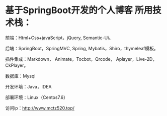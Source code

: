 # 基于SpringBoot开发的个人博客 所用技术栈：

前端：Html+Css+javaScript，jQuery, Semantic-Ui。

后端：SpringBoot，SpringMVC, Spring, Mybatis，Shiro，thymeleaf模板。

插件集成：Markdown， Animate，Tocbot，Qrcode， Aplayer，Live-2D，CkPlayer。

数据库：Mysql

开发环境：Java，IDEA

部署环境：Linux（Centos7.6）

访问ip：http://www.mctz520.top/
